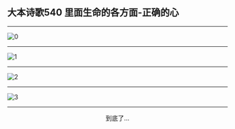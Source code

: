 
## 大本诗歌540 里面生命的各方面-正确的心
        
<div id="aplayer0"></div>

---

<img alt="0" data-original="/data/d0540/0">

---

<img alt="1" data-original="/data/d0540/1">

---

<img alt="2" data-original="/data/d0540/2">

---

<img alt="3" data-original="/data/d0540/3">

---

<p style="text-align: center">到底了...</p>

<script src="/js/dist-view.js"></script>

<script>
MAIN.id = 'd0540';
        
const ap0 = new APlayer({
    container: document.getElementById('aplayer0'),
    volume: 1,
    loop: 'none',
    preload: 'none',
    audio: [{
        name: '大本诗歌540.mp3',
        artist: '大本诗歌',
        url: 'https://res.wx.qq.com/voice/getvoice?mediaid=MzI0NTk3MDM5M18yMjQ3NDk0Mjc2',
        cover: '/favicon'
    }]
});
</script>
